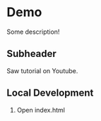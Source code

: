# Demo

Some description!


## Subheader

Saw tutorial on Youtube.

## Local Development

1. Open index.html
